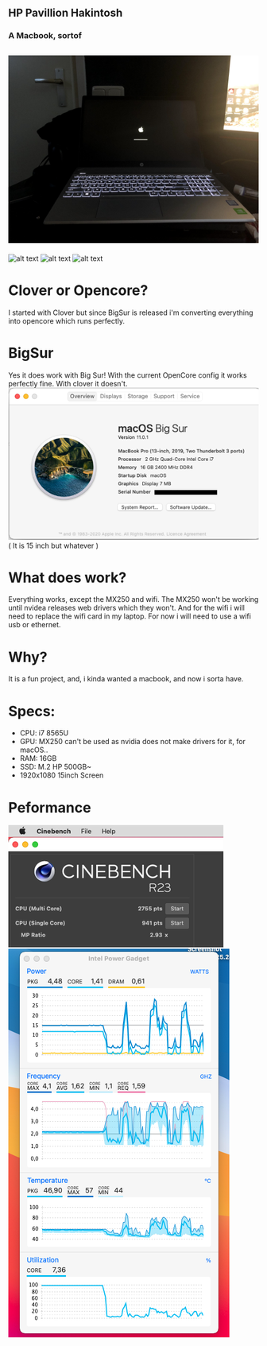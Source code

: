 ## HP Pavillion Hakintosh 

### A Macbook, sortof
![alt text](https://github.com/Evi-2003/HP-BookPro/blob/main/img.jpg)
-- 
![alt text](https://github.com/Remco17/HP-BookPro/blob/main/buiten_foto-1.jpg)
![alt text](https://github.com/Remco17/HP-BookPro/blob/main/binnen_foto-1.jpg)
![alt text](https://github.com/Remco17/HP-BookPro/blob/main/binnen_foto-2.jpg)
# Clover or Opencore?
I started with Clover but since BigSur is released i'm converting everything into opencore which runs perfectly. 
# BigSur
Yes it does work with Big Sur! With the current OpenCore config it works perfectly fine. With clover it doesn't.
![alt text](https://github.com/Evi-2003/HP-BookPro/blob/main/BigSur.png)
( It is 15 inch but whatever )
# What does work?
Everything works, except the MX250 and wifi. The MX250 won't be working until nvidea releases web drivers which they won't. And for the wifi i will need to replace the wifi card in my laptop. For now i will need to use a wifi usb or ethernet. 
# Why?
It is a fun project, and, i kinda wanted a macbook, and now i sorta have. 
# Specs:
- CPU: i7 8565U
- GPU: MX250 can't be used as nvidia does not make drivers for it, for macOS..
- RAM: 16GB
- SSD: M.2 HP 500GB~
- 1920x1080 15inch Screen
# Peformance 
![alt text](https://github.com/Evi-2003/HP-BookPro/blob/main/Cinebench.png)
![alt text](https://github.com/Evi-2003/HP-BookPro/blob/main/Power%20Gadget.png)
